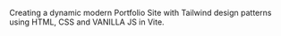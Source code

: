 Creating a dynamic modern Portfolio Site with Tailwind design patterns using HTML, CSS and VANILLA JS in Vite.